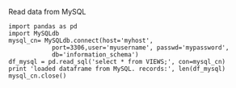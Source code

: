 Read data from MySQL

    import pandas as pd
    import MySQLdb
    mysql_cn= MySQLdb.connect(host='myhost', 
                port=3306,user='myusername', passwd='mypassword', 
                db='information_schema')
    df_mysql = pd.read_sql('select * from VIEWS;', con=mysql_cn)    
    print 'loaded dataframe from MySQL. records:', len(df_mysql)
    mysql_cn.close()
